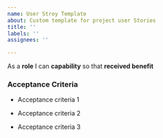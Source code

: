 ```yaml
---
name: User Stroy Template
about: Custom template for project user Stories
title: ''
labels: ''
assignees: ''

---
```


As a **role** I can **capability** so that **received benefit**



### Acceptance Criteria

- Acceptance criteria 1

- Acceptance criteria 2

- Acceptance criteria 3
